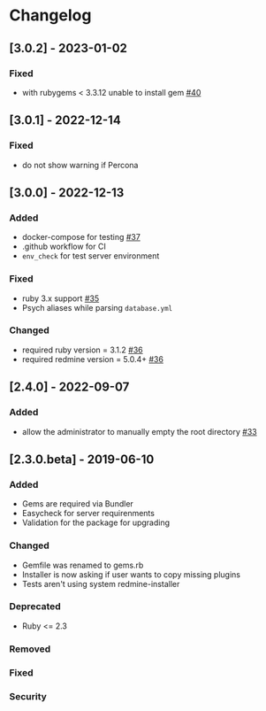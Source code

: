 # Changelog


## [3.0.2] - 2023-01-02
### Fixed
- with rubygems < 3.3.12 unable to install gem [#40](https://github.com/easyredmine/redmine-installer/issues/40)
## [3.0.1] - 2022-12-14
### Fixed
- do not show warning if Percona
## [3.0.0] - 2022-12-13
### Added
- docker-compose for testing [#37](https://github.com/easyredmine/redmine-installer/pull/37)
- .github workflow for CI
- `env_check` for test server environment
### Fixed
- ruby 3.x support [#35](https://github.com/easyredmine/redmine-installer/pull/35)
- Psych aliases while parsing `database.yml`
### Changed
- required ruby version = 3.1.2 [#36](https://github.com/easyredmine/redmine-installer/pull/36)
- required redmine version = 5.0.4+ [#36](https://github.com/easyredmine/redmine-installer/pull/36)

## [2.4.0] - 2022-09-07
### Added
- allow the administrator to manually empty the root directory [#33](https://github.com/easyredmine/redmine-installer/pull/33)

## [2.3.0.beta] - 2019-06-10

### Added
- Gems are required via Bundler
- Easycheck for server requirenments
- Validation for the package for upgrading

### Changed
- Gemfile was renamed to gems.rb
- Installer is now asking if user wants to copy missing plugins
- Tests aren't using system redmine-installer

### Deprecated
- Ruby <= 2.3

### Removed

### Fixed

### Security

